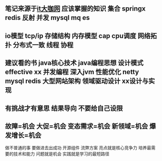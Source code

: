 笔记来源于[it大咖网](http://www.itdks.com)
应该掌握的知识
集合 springx redis 反射 并发 mysql mq es
-----
io模型 tcp/ip 存储结构 内存模型 cap cpu调度
网络拓扑 分布式一致 线程 协程
-----
建议看的书
java核心技术 java编程思想
设计模式 effective xx 并发编程 深入jvm 性能优化 netty mysql redis 
大型网站架构 领域驱动设计 xx设计与实现
----
有挑战才有意思 结果导向 不要给自己设限
----
故障=机会
大促=机会
变态需求=机会
新领域=机会
爆发增长=机会
----
做不普通的事 要做进去出成功
开源组件 流弊方案
亮点就是核心竞争力
培养最需要的技术和能力
问题就是机会 实践就是学习的最短路径





